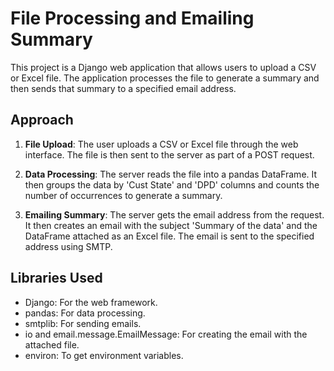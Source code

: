 # File Processing and Emailing Summary

This project is a Django web application that allows users to upload a CSV or Excel file. The application processes the file to generate a summary and then sends that summary to a specified email address.

## Approach

1. **File Upload**: The user uploads a CSV or Excel file through the web interface. The file is then sent to the server as part of a POST request.

2. **Data Processing**: The server reads the file into a pandas DataFrame. It then groups the data by 'Cust State' and 'DPD' columns and counts the number of occurrences to generate a summary.

3. **Emailing Summary**: The server gets the email address from the request. It then creates an email with the subject 'Summary of the data' and the DataFrame attached as an Excel file. The email is sent to the specified address using SMTP.

## Libraries Used

- Django: For the web framework.
- pandas: For data processing.
- smtplib: For sending emails.
- io and email.message.EmailMessage: For creating the email with the attached file.
- environ: To get environment variables.